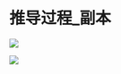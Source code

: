 # 推导过程\_副本

![](image/3F\$\[GV0MJO7AJHVO7@L4RUB_iVDvxWCPr3.jpg)

![](image/{0\$\)7E8\(P0_-Z8JWPPTLZIX_GGgOgtKBd8.jpg)
